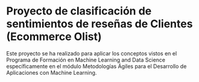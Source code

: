 # Proyecto de clasificación de sentimientos de reseñas de Clientes (Ecommerce Olist)

Este proyecto se ha realizado para aplicar los conceptos vistos en el Programa de Formación en Machine Learning and Data Science específicamente en el módulo  Metodologías Ágiles para el Desarrollo de Aplicaciones con Machine Learning. 


